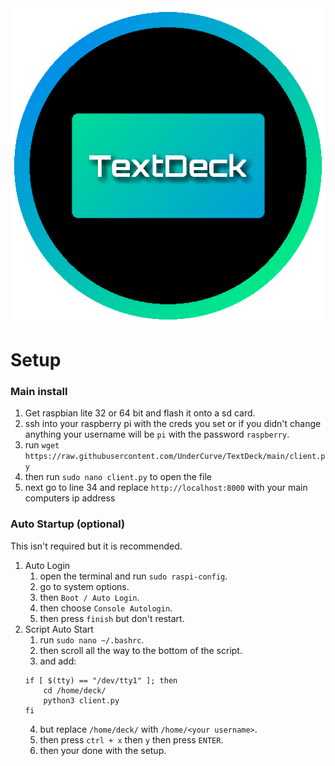 <img src="https://raw.githubusercontent.com/UnderCurve/TextDeck/main/logo.png">

 # Setup

### Main install
 1. Get raspbian lite 32 or 64 bit and flash it onto a sd card.
 2. ssh into your raspberry pi with the creds you set or if you didn't change anything your username will be `pi` with the password `raspberry`.
 3. run `wget https://raw.githubusercontent.com/UnderCurve/TextDeck/main/client.py`
 4. then run `sudo nano client.py` to open the file
 5. next go to line 34 and replace `http://localhost:8000` with your main computers ip address
### Auto Startup (optional)
This isn't required but it is recommended.
 1. Auto Login
	 1. open the terminal and run `sudo raspi-config`.
	 2. go to system options.
	 3. then `Boot / Auto Login`.
	 4. then choose `Console Autologin`.
	 5. then press `finish` but don't restart.
2. Script Auto Start
    1. run `sudo nano ~/.bashrc`.
    2. then scroll all the way to the bottom of the script.
    3. and add:
	```
	if [ $(tty) == "/dev/tty1" ]; then
	    cd /home/deck/
	    python3 client.py
	fi
    ```
    4. but replace `/home/deck/` with `/home/<your username>`.
    5. then press `ctrl + x` then `y` then press `ENTER`.
    6. then your done with the setup.
